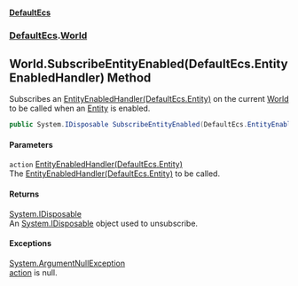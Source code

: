 #### [DefaultEcs](./index.md 'index')
### [DefaultEcs](./DefaultEcs.md 'DefaultEcs').[World](./DefaultEcs-World.md 'DefaultEcs.World')
## World.SubscribeEntityEnabled(DefaultEcs.EntityEnabledHandler) Method
Subscribes an [EntityEnabledHandler(DefaultEcs.Entity)](./DefaultEcs-EntityEnabledHandler(DefaultEcs-Entity).md 'DefaultEcs.EntityEnabledHandler(DefaultEcs.Entity)') on the current [World](./DefaultEcs-World.md 'DefaultEcs.World') to be called when an [Entity](./DefaultEcs-Entity.md 'DefaultEcs.Entity') is enabled.  
```csharp
public System.IDisposable SubscribeEntityEnabled(DefaultEcs.EntityEnabledHandler action);
```
#### Parameters
<a name='DefaultEcs-World-SubscribeEntityEnabled(DefaultEcs-EntityEnabledHandler)-action'></a>
`action` [EntityEnabledHandler(DefaultEcs.Entity)](./DefaultEcs-EntityEnabledHandler(DefaultEcs-Entity).md 'DefaultEcs.EntityEnabledHandler(DefaultEcs.Entity)')  
The [EntityEnabledHandler(DefaultEcs.Entity)](./DefaultEcs-EntityEnabledHandler(DefaultEcs-Entity).md 'DefaultEcs.EntityEnabledHandler(DefaultEcs.Entity)') to be called.  
  
#### Returns
[System.IDisposable](https://docs.microsoft.com/en-us/dotnet/api/System.IDisposable 'System.IDisposable')  
An [System.IDisposable](https://docs.microsoft.com/en-us/dotnet/api/System.IDisposable 'System.IDisposable') object used to unsubscribe.  
#### Exceptions
[System.ArgumentNullException](https://docs.microsoft.com/en-us/dotnet/api/System.ArgumentNullException 'System.ArgumentNullException')  
[action](#DefaultEcs-World-SubscribeEntityEnabled(DefaultEcs-EntityEnabledHandler)-action 'DefaultEcs.World.SubscribeEntityEnabled(DefaultEcs.EntityEnabledHandler).action') is null.  
